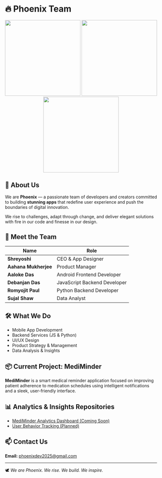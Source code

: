 # 🔥 Phoenix Team

<div align="center">
  <img src="https://media.giphy.com/media/Wr3LZ5V0wz5Ti/giphy.gif" width="250" />
  <img src="https://media.giphy.com/media/ZVik7pBtu9dNS/giphy.gif" width="250" />
  <img src="https://media.giphy.com/media/Ll22OhMLAlVDb8UQWe/giphy.gif" width="250" />
</div>

## 🚀 About Us

We are **Phoenix** — a passionate team of developers and creators committed to building **stunning apps** that redefine user experience and push the boundaries of digital innovation.

We rise to challenges, adapt through change, and deliver elegant solutions with fire in our code and finesse in our design.

## 👥 Meet the Team

| Name                 | Role                         |
| -------------------- | ---------------------------- |
| **Shreyoshi**        | CEO & App Designer           |
| **Aahana Mukherjee** | Product Manager              |
| **Aaloke Das**       | Android Frontend Developer   |
| **Debanjan Das**     | JavaScript Backend Developer |
| **Romyojit Paul**    | Python Backend Developer     |
| **Sujal Shaw**       | Data Analyst                 |

## 🛠️ What We Do

* Mobile App Development
* Backend Services (JS & Python)
* UI/UX Design
* Product Strategy & Management
* Data Analysis & Insights

## 📦 Current Project: MediMinder

**MediMinder** is a smart medical reminder application focused on improving patient adherence to medication schedules using intelligent notifications and a sleek, user-friendly interface.

## 📊 Analytics & Insights Repositories

* [MediMinder Analytics Dashboard (Coming Soon)](https://github.com/phoenixdev2025/mediminder-analytics)
* [User Behavior Tracking (Planned)](https://github.com/phoenixdev2025/mediminder-user-tracking)

## 📫 Contact Us

**Email:** [phoenixdev2025@gmail.com](mailto:phoenixdev2025@gmail.com)

---

🕊️ *We are Phoenix. We rise. We build. We inspire.*
